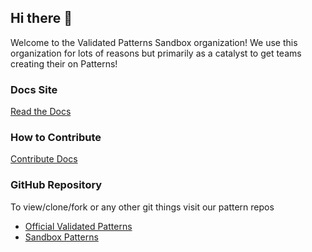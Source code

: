 ## Hi there 👋

Welcome to the Validated Patterns Sandbox organization! We use this organization for lots of reasons
but primarily as a catalyst to get teams creating their on Patterns! 

### Docs Site
[Read the Docs](https://validatedpatterns.io)

### How to Contribute
[Contribute Docs](https://validatedpatterns.io/contribute)

### GitHub Repository
To view/clone/fork or any other git things visit our pattern repos
- [Official Validated Patterns](https://github.com/orgs/validatedpatterns/repositories)
- [Sandbox Patterns](https://github.com/orgs/validatedpatterns-sandbox/repositories)
